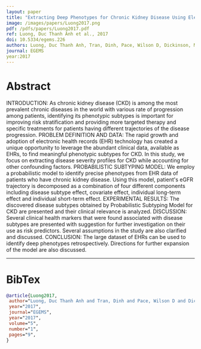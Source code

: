 ```yaml
---
layout: paper
title: "Extracting Deep Phenotypes for Chronic Kidney Disease Using Electronic Health Records."
image: /images/papers/Luong2017.png
pdf: /pdfs/papers/Luong2017.pdf
ref: Luong, Duc Thanh Anh et al., 2017
doi: 10.5334/egems.226
authors: Luong, Duc Thanh Anh, Tran, Dinh, Pace, Wilson D, Dickinson, Miriam, Vassalotti, Joseph, Carroll, Jennifer, Withiam-Leitch, Matthew, Yang, Min, Satchidanand, Nikhil, Staton, Elizabeth, Kahn, Linda S, Chandola, Varun and Fox, Chester H
journal: EGEMS
year:2017
---
```


# Abstract

INTRODUCTION: As chronic kidney disease (CKD) is among the most prevalent chronic diseases in the world with various rate of progression among patients, identifying its phenotypic subtypes is important for improving risk stratification and providing more targeted therapy and specific treatments for patients having different trajectories of the disease progression. PROBLEM DEFINITION AND DATA: The rapid growth and adoption of electronic health records (EHR) technology has created a unique opportunity to leverage the abundant clinical data, available as EHRs, to find meaningful phenotypic subtypes for CKD. In this study, we focus on extracting disease severity profiles for CKD while accounting for other confounding factors. PROBABILISTIC SUBTYPING MODEL: We employ a probabilistic model to identify precise phenotypes from EHR data of patients who have chronic kidney disease. Using this model, patient's eGFR trajectory is decomposed as a combination of four different components including disease subtype effect, covariate effect, individual long-term effect and individual short-term effect. EXPERIMENTAL RESULTS: The discovered disease subtypes obtained by Probabilistic Subtyping Model for CKD are presented and their clinical relevance is analyzed. DISCUSSION: Several clinical health markers that were found associated with disease subtypes are presented with suggestion for further investigation on their use as risk predictors. Several assumptions in the study are also clarified and discussed. CONCLUSION: The large dataset of EHRs can be used to identify deep phenotypes retrospectively. Directions for further expansion of the model are also discussed.

---

# BibTex

```bibtex
@article{Luong2017,
 author="Luong, Duc Thanh Anh and Tran, Dinh and Pace, Wilson D and Dickinson, Miriam and Vassalotti, Joseph and Carroll, Jennifer and Withiam-Leitch, Matthew and Yang, Min and Satchidanand, Nikhil and Staton, Elizabeth and Kahn, Linda S and Chandola, Varun and Fox, Chester H",
 year="2017",
 journal="EGEMS",
 year="2017",
 volume="5",
 number="1",
 pages="9",
}
```
